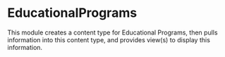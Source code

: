# EducationalPrograms

This module creates a content type for Educational Programs, then pulls information into this content type, and provides view(s) to display this information.
